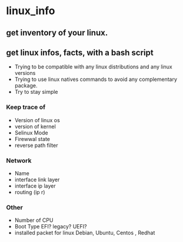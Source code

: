 # linux_info

## get inventory of your linux.

## get linux infos, facts, with a bash script
- Trying to be compatible with any linux distributions and any linux versions
- Trying to use linux natives commands to avoid any complementary package.
- Try to stay simple

### Keep trace of
- Version of linux os
- version of kernel
- Selinux Mode
- Firewwal state 
- reverse path filter

### Network
- Name 
- interface link layer
- interface ip layer
- routing (ip r)

### Other
- Number of CPU
- Boot Type EFI? legacy? UEFI?
- installed packet for linux Debian, Ubuntu, Centos , Redhat


